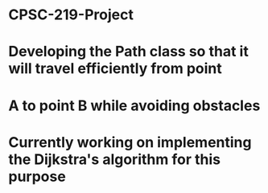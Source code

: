 # CPSC-219-Project
# Developing the Path class so that it will travel efficiently from point
# A to point B while avoiding obstacles
#
# Currently working on implementing the Dijkstra's algorithm for this purpose
